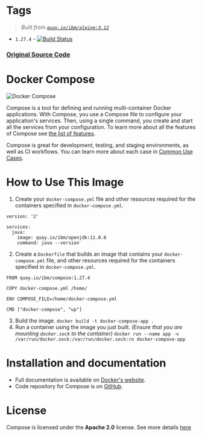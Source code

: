# Tags
> _Built from [`quay.io/ibm/alpine:3.12`](https://quay.io/repository/ibm/alpine?tab=info)_
-	`1.27.4` - [![Build Status](https://travis-ci.com/lcarcaramo/compose.svg?branch=master)](https://travis-ci.com/lcarcaramo/compose)

### __[Original Source Code](https://github.com/docker/compose)__

# Docker Compose

![Docker Compose](logo.png?raw=true "Docker Compose Logo")

Compose is a tool for defining and running multi-container Docker applications.
With Compose, you use a Compose file to configure your application's services.
Then, using a single command, you create and start all the services
from your configuration. To learn more about all the features of Compose
see [the list of features](https://github.com/docker/docker.github.io/blob/master/compose/index.md#features).

Compose is great for development, testing, and staging environments, as well as
CI workflows. You can learn more about each case in
[Common Use Cases](https://github.com/docker/docker.github.io/blob/master/compose/index.md#common-use-cases).

# How to Use This Image

1. Create your `docker-compose.yml` file and other resources required for the containers specified in `docker-compose.yml`.
```
version: '2'

services:
  java:
    image: quay.io/ibm/openjdk:11.0.8
    command: java --version
```
2. Create a `Dockerfile` that builds an image that contains your `docker-compose.yml` file, and other resources required for the containers specified in `docker-compose.yml`.
```
FROM quay.io/ibm/compose:1.27.4

COPY docker-compose.yml /home/

ENV COMPOSE_FILE=/home/docker-compose.yml

CMD ["docker-compose", "up"]
```
3. Build the image.
`docker build -t docker-compose-app .`
4. Run a container using the image you just built. _(Ensure that you are mounting `docker.sock` to the container)_
`docker run --name app -v /var/run/docker.sock:/var/run/docker.sock:ro docker-compose-app`

# Installation and documentation

- Full documentation is available on [Docker's website](https://docs.docker.com/compose/).
- Code repository for Compose is on [GitHub](https://github.com/lcarcaramo/compose).

# License 

Compose is licensed under the __Apache 2.0__ license. See more details [here](https://github.com/docker/compose/blob/master/LICENSE)
